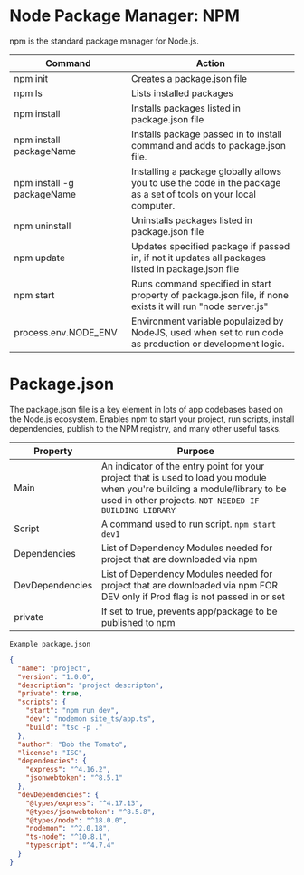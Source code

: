 # Node Package Manager: NPM

npm is the standard package manager for Node.js.

| Command     | Action |
| ----------- | ----------- |
| npm init    | Creates a package.json file |
| npm ls      | Lists installed packages |
| npm install | Installs packages listed in package.json file |
| npm install packageName | Installs package passed in to install command and adds to package.json file. |
| npm install -g packageName| Installing a package globally allows you to use the code in the package as a set of tools on your local computer. |
| npm uninstall | Uninstalls packages listed in package.json file |
| npm update | Updates specified package if passed in, if not it updates all packages listed in package.json file |
| npm start | Runs command specified in start property of package.json file, if none exists it will run "node server.js" |
| process.env.NODE_ENV | Environment variable populaized by NodeJS, used when set to run code as production or development logic. |

# Package.json

The package.json file is a key element in lots of app codebases based on the Node.js ecosystem. Enables npm to start your project, run scripts, install dependencies, publish to the NPM registry, and many other useful tasks.

| Property     | Purpose |
| -----------  | ----------- |
| Main         | An indicator of the entry point for your project that is used to load you module when you're building a module/library to be used in other projects. `NOT NEEDED IF BUILDING LIBRARY`            |
| Script       | A command used to run script. `npm start dev1` |
| Dependencies | List of Dependency Modules needed for project that are downloaded via npm |
| DevDependencies | List of Dependency Modules needed for project that are downloaded via npm FOR DEV only if Prod flag is not passed in or set |
| private | If set to true, prevents app/package to be published to npm |

`Example package.json`
```json
{
  "name": "project",
  "version": "1.0.0",
  "description": "project descripton",
  "private": true,
  "scripts": {
    "start": "npm run dev",
    "dev": "nodemon site_ts/app.ts",
    "build": "tsc -p ."
  },
  "author": "Bob the Tomato",
  "license": "ISC",
  "dependencies": {
    "express": "^4.16.2",
    "jsonwebtoken": "^8.5.1"
  },
  "devDependencies": {
    "@types/express": "^4.17.13",
    "@types/jsonwebtoken": "^8.5.8",
    "@types/node": "^18.0.0",
    "nodemon": "^2.0.18",
    "ts-node": "^10.8.1",
    "typescript": "^4.7.4"
  }
}
```